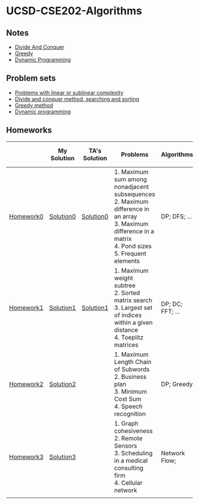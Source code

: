 # UCSD-CSE202-Algorithms

## Notes

- [Divide And Conquer](https://github.com/Rshcaroline/UCSD-CSE202-Algorithms/blob/master/Notes/Notes1DivideAndConquer.pdf)
- [Greedy](https://github.com/Rshcaroline/UCSD-CSE202-Algorithms/blob/master/Notes/Notes2Greedy.pdf)
- [Dynamic Programming](https://github.com/Rshcaroline/UCSD-CSE202-Algorithms/blob/master/Notes/Notes3DP.pdf)

## Problem sets

- [Problems with linear or sublinear complexity](https://github.com/Rshcaroline/UCSD-CSE202-Algorithms/blob/master/Problems/aps_lin.pdf)
- [Divide and conquer method, searching and sorting](https://github.com/Rshcaroline/UCSD-CSE202-Algorithms/blob/master/Problems/aps_dc.pdf)
- [Greedy method](https://github.com/Rshcaroline/UCSD-CSE202-Algorithms/blob/master/Problems/aps_gr.pdf)
- [Dynamic programming](https://github.com/Rshcaroline/UCSD-CSE202-Algorithms/blob/master/Problems/aps_dp.pdf)

## Homeworks

|                                                              | My Solution                                                  | TA's Solution                                                | Problems                                                     | Algorithms       | Graded Problems | Scores       | Corresponding Leetcode Problem                               |
| ------------------------------------------------------------ | ------------------------------------------------------------ | ------------------------------------------------------------ | ------------------------------------------------------------ | ---------------- | --------------- | ------------ | ------------------------------------------------------------ |
| [Homework0](https://github.com/Rshcaroline/UCSD-CSE202-Algorithms/blob/master/Homeworks/HW0/hw0.pdf) | [Solution0](https://github.com/Rshcaroline/UCSD-CSE202-Algorithms/blob/master/Homeworks/HW0/tex/main.pdf) | [Solution0](https://github.com/Rshcaroline/UCSD-CSE202-Algorithms/blob/master/Homeworks/HW0/hw0_s.pdf) | 1. Maximum sum among nonadjacent subsequences</br>2. Maximum difference in an array</br>3. Maximum difference in a matrix</br>4. Pond sizes</br>5. Frequent elements | DP; DFS; ...     | 1, 3            | 20/20 points | 1 -> [House Robber](https://github.com/Rshcaroline/Leetcode-Solutions/blob/master/Notes/198.house-robber.md)</br>2 -> [Best time to buy and sell stock](https://github.com/Rshcaroline/Leetcode-Solutions/blob/master/Notes/121.best-time-to-buy-and-sell-stock.md) |
| [Homework1](https://github.com/Rshcaroline/UCSD-CSE202-Algorithms/blob/master/Homeworks/HW1/hw1.pdf) | [Solution1](https://github.com/Rshcaroline/UCSD-CSE202-Algorithms/blob/master/Homeworks/HW1/tex/main.pdf) | [Solution1](https://github.com/Rshcaroline/UCSD-CSE202-Algorithms/blob/master/Homeworks/HW1/hw1_s.pdf) | 1. Maximum weight subtree</br>2. Sorted matrix search</br>3. Largest set of indices within a given distance</br>4. Toeplitz matrices | DP; DC; FFT; ... | 2, 3            | 19/20 points | 2 -> [Search a 2D Matrix](https://github.com/Rshcaroline/Leetcode-Solutions/blob/master/Notes/240.search-a-2-d-matrix-ii.md) |
| [Homework2](https://github.com/Rshcaroline/UCSD-CSE202-Algorithms/blob/master/Homeworks/HW2/hw2.pdf) | [Solution2](https://github.com/Rshcaroline/UCSD-CSE202-Algorithms/blob/master/Homeworks/HW2/tex/main.pdf) |                                                              | 1. Maximum Length Chain of Subwords</br>2. Business plan</br>3. Minimum Cost Sum</br>4. Speech recognition | DP; Greedy       | 1, 2            |              | 1 -> [Longest String Chain](https://leetcode.com/problems/longest-string-chain/) |
| [Homework3](https://github.com/Rshcaroline/UCSD-CSE202-Algorithms/blob/master/Homeworks/HW3/hw3.pdf) | [Solution3](https://github.com/Rshcaroline/UCSD-CSE202-Algorithms/blob/master/Homeworks/HW3/tex/main.pdf) |                                                              | 1. Graph cohesiveness</br>2. Remote Sensors</br>3. Scheduling in a medical consulting firm</br>4. Cellular network | Network Flow;    |                 |              |                                                              |
|                                                              |                                                              |                                                              |                                                              |                  |                 |              |                                                              |

